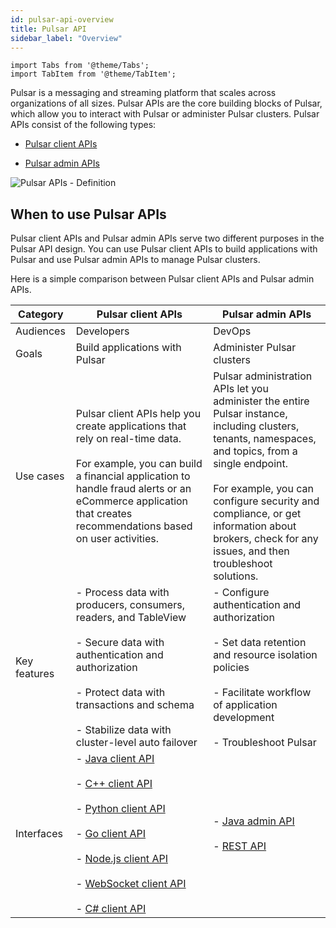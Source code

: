 ```yaml
---
id: pulsar-api-overview
title: Pulsar API
sidebar_label: "Overview"
---
```


````mdx-code-block
import Tabs from '@theme/Tabs';
import TabItem from '@theme/TabItem';
````

Pulsar is a messaging and streaming platform that scales across organizations of all sizes. Pulsar APIs are the core building blocks of Pulsar, which allow you to interact with Pulsar or administer Pulsar clusters. Pulsar APIs consist of the following types: 

- [Pulsar client APIs](client-api-overview.md)

- [Pulsar admin APIs](admin-api-overview.md)

![Pulsar APIs - Definition](/assets/pulsar-api-definition.svg)

## When to use Pulsar APIs

Pulsar client APIs and Pulsar admin APIs serve two different purposes in the Pulsar API design. You can use Pulsar client APIs to build applications with Pulsar and use Pulsar admin APIs to manage Pulsar clusters.

Here is a simple comparison between Pulsar client APIs and Pulsar admin APIs.

Category|Pulsar client APIs|Pulsar admin APIs
---|---|---|
Audiences|Developers|DevOps
Goals|Build applications with Pulsar|Administer Pulsar clusters
Use cases|Pulsar client APIs help you create applications that rely on real-time data. <br/><br/> For example, you can build a financial application to handle fraud alerts or an eCommerce application that creates recommendations based on user activities.| Pulsar administration APIs let you administer the entire Pulsar instance, including clusters, tenants, namespaces, and topics, from a single endpoint. <br/><br/> For example, you can configure security and compliance, or get information about brokers, check for any issues, and then troubleshoot solutions.
Key features|- Process data with producers, consumers, readers, and TableView <br/><br/> - Secure data with authentication and authorization <br/><br/> - Protect data with transactions and schema <br/><br/> - Stabilize data with cluster-level auto failover | - Configure authentication and authorization <br/><br/> - Set data retention and resource isolation policies <br/><br/> - Facilitate workflow of application development<br/><br/> - Troubleshoot Pulsar
Interfaces | - [Java client API](client-libraries-java.md) <br/><br/> - [C++ client API](client-libraries-cpp.md) <br/><br/> - [Python client API](client-libraries-python.md) <br/><br/> -  [Go client API](client-libraries-go.md) <br/><br/> - [Node.js client API](client-libraries-node.md) <br/><br/> - [WebSocket client API](client-libraries-websocket.md) <br/><br/> - [C# client API](client-libraries-dotnet.md) | - [Java admin API](admin-api-overview.md) <br/><br/> - [REST API](reference-rest-api-overview.md)

